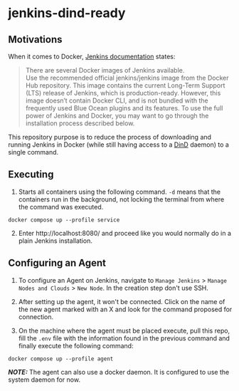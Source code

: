 # jenkins-dind-ready

## Motivations 
When it comes to Docker, [Jenkins documentation](https://www.jenkins.io/doc/book/installing/docker/) states:


> There are several Docker images of Jenkins available.  
> Use the recommended official jenkins/jenkins image from the Docker Hub repository. This image contains the current Long-Term Support (LTS) release of Jenkins, which is production-ready. However, this image doesn’t contain Docker CLI, and is not bundled with the frequently used Blue Ocean plugins and its features. To use the full power of Jenkins and Docker, you may want to go through the installation process described below.

This repository purpose is to reduce the process of downloading and running Jenkins in Docker
(while still having access to a [DinD](https://hub.docker.com/_/docker) daemon) to a single command.

## Executing
1. Starts all containers using the following command. `-d` means that the containers run in the background, not locking the terminal from where the command was executed.
```shell
docker compose up --profile service
```

2. Enter http://localhost:8080/ and proceed like you would normally do in a plain Jenkins installation.

## Configuring an Agent

1. To configure an Agent on Jenkins, navigate to `Manage Jenkins` > `Manage Nodes and Clouds` > `New Node`. In the
   creation step don't use SSH.

2. After setting up the agent, it won't be connected. Click on the name of the new agent marked with an X and look for
   the command proposed for connection.

3. On the machine where the agent must be placed execute, pull this repo, fill the `.env` file with the information
   found in the previous command and finally execute the following command:
```shell
docker compose up --profile agent
```

**_NOTE:_**  The agent can also use a docker daemon. It is configured to use the system daemon for now.